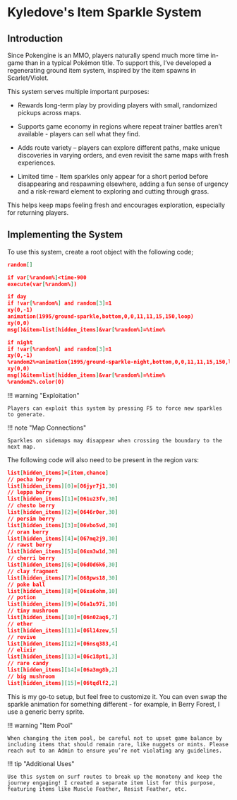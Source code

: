 # Kyledove's Item Sparkle System

## Introduction

Since Pokengine is an MMO, players naturally spend much more time in-game than in a typical Pokémon title. To support this, I’ve developed a regenerating ground item system, inspired by the item spawns in Scarlet/Violet.

This system serves multiple important purposes:
- Rewards long-term play by providing players with small, randomized pickups across maps.

- Supports game economy in regions where repeat trainer battles aren’t available - players can sell what they find.

- Adds route variety – players can explore different paths, make unique discoveries in varying orders, and even revisit the same maps with fresh experiences.

- Limited time - Item sparkles only appear for a short period before disappearing and respawning elsewhere, adding a fun sense of urgency and a risk-reward element to exploring and cutting through grass.

This helps keep maps feeling fresh and encourages exploration, especially for returning players.

## Implementing the System

To use this system, create a root object with the following code;
```json
random[]

if var[%random%]<time-900
execute(var[%random%])

if day
if !var[%random%] and random[3]=1
xy(0,-1)
animation(1995/ground-sparkle,bottom,0,0,11,11,15,150,loop)
xy(0,0)
msg()&item=list[hidden_items]&var[%random%]=%time%

if night
if !var[%random%] and random[3]=1
xy(0,-1)
%random2%=animation(1995/ground-sparkle-night,bottom,0,0,11,11,15,150,loop)
xy(0,0)
msg()&item=list[hidden_items]&var[%random%]=%time%
%random2%.color(0)
```

!!! warning "Exploitation"

    Players can exploit this system by pressing F5 to force new sparkles to generate.

!!! note "Map Connections"

    Sparkles on sidemaps may disappear when crossing the boundary to the next map.


The following code will also need to be present in the region vars:
```json
list[hidden_items]=[item,chance]
// pecha berry
list[hidden_items][0]=[06jyr7j1,30]
// leppa berry
list[hidden_items][1]=[061u23fv,30]
// chesto berry
list[hidden_items][2]=[0646r0er,30]
// persim berry
list[hidden_items][3]=[06vbo5vd,30]
// oran berry
list[hidden_items][4]=[067mq2j9,30]
// rawst berry
list[hidden_items][5]=[06xm3w1d,30]
// cherri berry
list[hidden_items][6]=[06d0d6k6,30]
// clay fragment
list[hidden_items][7]=[068pws18,30]
// poke ball 
list[hidden_items][8]=[06xa6ohm,10]
// potion 
list[hidden_items][9]=[06a1u97i,10]
// tiny mushroom
list[hidden_items][10]=[06n02aq6,7]
// ether
list[hidden_items][11]=[06l14zew,5]
// revive
list[hidden_items][12]=[06nsq383,4]
// elixir
list[hidden_items][13]=[06c18pt1,3]
// rare candy
list[hidden_items][14]=[06a3mg8b,2]
// big mushroom
list[hidden_items][15]=[06tqdlf2,2]
```

This is my go-to setup, but feel free to customize it. You can even swap the sparkle animation for something different - for example, in Berry Forest, I use a generic berry sprite.

!!! warning "Item Pool"

    When changing the item pool, be careful not to upset game balance by including items that should remain rare, like nuggets or mints. Please reach out to an Admin to ensure you’re not violating any guidelines.


!!! tip "Additional Uses"

    Use this system on surf routes to break up the monotony and keep the journey engaging! I created a separate item list for this purpose, featuring items like Muscle Feather, Resist Feather, etc.
